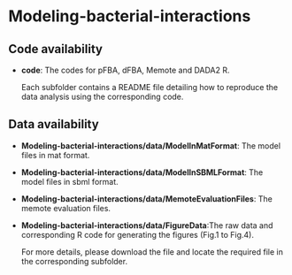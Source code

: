 # Modeling-bacterial-interactions

Code availability
-------
- **code**: The codes for pFBA, dFBA, Memote and DADA2 R.

  Each subfolder contains a README file detailing how to reproduce the data analysis using the corresponding code.

Data availability
-------
- **Modeling-bacterial-interactions/data/ModelInMatFormat**: The model files in mat format.

- **Modeling-bacterial-interactions/data/ModelInSBMLFormat**: The model files in sbml format.

- **Modeling-bacterial-interactions/data/MemoteEvaluationFiles**: The memote evaluation files.

- **Modeling-bacterial-interactions/data/FigureData**:The raw data and corresponding R code for generating the figures (Fig.1 to Fig.4).

  For more details, please download the file and locate the required file in the corresponding subfolder.  
